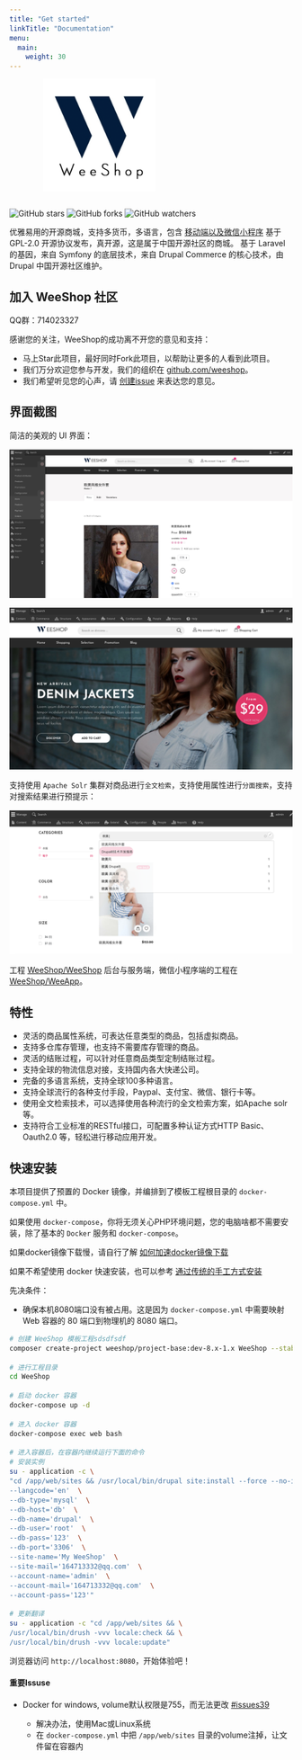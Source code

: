 ```yaml
---
title: "Get started"
linkTitle: "Documentation"
menu:
  main:
    weight: 30
---
```


<div style="width: 200px; margin-left:60px;">

[![WeeShop](images/WeeShop.png)](https://github.com/weeshop/weeshop)

</div>

<p style="text-align: center; display: flex;">

![GitHub stars](https://img.shields.io/github/stars/weeshop/weeshop?style=social)
![GitHub forks](https://img.shields.io/github/forks/weeshop/weeshop?style=social)
![GitHub watchers](https://img.shields.io/github/watchers/weeshop/weeshop?style=social)

</p>


优雅易用的开源商城，支持多货币，多语言，包含 [移动端以及微信小程序](https://github.com/weeshop/WeeApp)
基于 GPL-2.0 开源协议发布，真开源，这是属于中国开源社区的商城。
基于 Laravel 的基因，来自 Symfony 的底层技术，来自 Drupal Commerce 的核心技术，由 Drupal 中国开源社区维护。

## 加入 WeeShop 社区
QQ群：714023327


感谢您的关注，WeeShop的成功离不开您的意见和支持：
- 马上Star此项目，最好同时Fork此项目，以帮助让更多的人看到此项目。
- 我们万分欢迎您参与开发，我们的组织在 [github.com/weeshop](https://github.com/weeshop)。 
- 我们希望听见您的心声，请 [创建issue](https://github.com/weeshop/WeeShop/issues/new) 来表达您的意见。

## 界面截图

简洁的美观的 UI 界面：

![](images/screenshot.jpg)

![](images/screenshot3.jpg)

支持使用 `Apache Solr` 集群对商品进行`全文检索`，支持使用属性进行`分面搜索`，支持对搜索结果进行预提示：

![](images/screenshot2.png)


工程 [WeeShop/WeeShop](https://github.com/weeshop/weeshop) 后台与服务端，微信小程序端的工程在 [WeeShop/WeeApp](https://github.com/weeshop/WeeApp)。


## 特性
- 灵活的商品属性系统，可表达任意类型的商品，包括虚拟商品。
- 支持多仓库存管理，也支持不需要库存管理的商品。
- 灵活的结账过程，可以针对任意商品类型定制结账过程。
- 支持全球的物流信息对接，支持国内各大快递公司。
- 完备的多语言系统，支持全球100多种语言。
- 支持全球流行的各种支付手段，Paypal、支付宝、微信、银行卡等。
- 使用全文检索技术，可以选择使用各种流行的全文检索方案，如Apache solr等。
- 支持符合工业标准的RESTful接口，可配置多种认证方式HTTP Basic、Oauth2.0 等，轻松进行移动应用开发。

## 快速安装


本项目提供了预置的 Docker 镜像，并编排到了模板工程根目录的 `docker-compose.yml` 中。

如果使用 `docker-compose`，你将无须关心PHP环境问题，您的电脑啥都不需要安装，除了基本的 `Docker` 服务和 `docker-compose`。

如果docker镜像下载慢，请自行了解 [如何加速docker镜像下载](https://www.baidu.com/s?wd=docker%E5%8A%A0%E9%80%9F)

如果不希望使用 docker 快速安装，也可以参考 [通过传统的手工方式安装](user_guide/install.html)

先决条件：
- 确保本机8080端口没有被占用。这是因为 `docker-compose.yml` 中需要映射 Web 容器的 80 端口到物理机的 8080 端口。

```bash
# 创建 WeeShop 模板工程sdsdfsdf
composer create-project weeshop/project-base:dev-8.x-1.x WeeShop --stability dev --no-interaction -vvv

# 进行工程目录
cd WeeShop

# 启动 docker 容器
docker-compose up -d

# 进入 docker 容器
docker-compose exec web bash

# 进入容器后，在容器内继续运行下面的命令
# 安装实例
su - application -c \
"cd /app/web/sites && /usr/local/bin/drupal site:install --force --no-interaction weeshop  \
--langcode='en'  \
--db-type='mysql'  \
--db-host='db'  \
--db-name='drupal'  \
--db-user='root'  \
--db-pass='123'  \
--db-port='3306'  \
--site-name='My WeeShop'  \
--site-mail='164713332@qq.com'  \
--account-name='admin'  \
--account-mail='164713332@qq.com'  \
--account-pass='123'"

# 更新翻译
su - application -c "cd /app/web/sites && \
/usr/local/bin/drush -vvv locale:check && \
/usr/local/bin/drush -vvv locale:update"
```

浏览器访问 `http://localhost:8080`，开始体验吧！


#### 重要Issuse 
- Docker for windows, volume默认权限是755，而无法更改 [#issues39](https://github.com/docker/for-win/issues/39)
  
  - 解决办法，使用Mac或Linux系统
  - 在 `docker-compose.yml` 中把 `/app/web/sites` 目录的volume注掉，让文件留在容器内